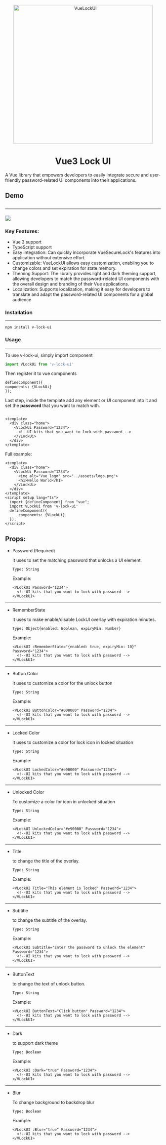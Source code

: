 <p align="center">
<img alt="VueLockUI" title="vue secure lock logo" src="https://i.imgur.com/yKoJZrb.png" width="450">
</p>
<h1 align="center">Vue3 Lock UI</h1>
<p>A Vue library that empowers developers to easily integrate secure and user-friendly password-related UI components into their applications. </p>

<h2>Demo<h2><hr>
<img style="border:1px solid #dedede" src="https://i.imgur.com/HuudLm4.gif">

<h3>Key Features:</h3>
<ul>
    <li>Vue 3 support</li>
    <li>TypeScript support</li>
    <li>Easy integration: Can quickly incorporate VueSecureLock's features into application without extensive effort.</li>
    <li>Customizable: VueLockUI allows easy customization, enabling you to change colors and set expiration for state memory.</li>
    <li>Theming Support: The library provides light and dark theming support, allowing developers to match the password-related UI components with the overall design and branding of their Vue applications.</li>
    <li>Localization: Supports localization, making it easy for developers to translate and adapt the password-related UI components for a global audience</li>
</ul>

<h3>Installation</h3><hr>

```
npm install v-lock-ui
```

<h3>Usage</h3><hr>

<p>To use v-lock-ui, simply import component<p>

```js
import VLockUi from 'v-lock-ui'
``` 

<p>Then register it to vue components</p>

```vue
defineComponent({
components: {VLockUi}
});
```

Last step, inside the template add any element or UI component into it and set the **password** that you want to match with.

```vue

<template>
  <div class="home">
    <VLockUi Password="1234">
      <!--UI kits that you want to lock with password -->
    </VLockUi>
  </div>
</template>
```

Full example:

``` vue
<template>
  <div class="home">
    <VLockUi Password="1234">
      <img alt="Vue logo" src="../assets/logo.png">
      <h1>Hello World</h1>
    </VLockUi>
  </div>
</template>
<script setup lang="ts">
  import {defineComponent} from "vue";
  import VLockUi from 'v-lock-ui'
  defineComponent({
      components: {VLockUi}
  });
</script>
```

## Props:

- Password (Required)

  It uses to set the matching password that unlocks a UI element.

  ```
  Type: String 
  ```

  Example:

   ```vue
   <VLockUI Password="1234">
     <!--UI kits that you want to lock with password -->
   </VLockUI>
   ```

<hr />

- RememberState

  It uses to make enable/disable LockUI overlay with expiration minutes.

  ```
  Type: Object{enabled: Boolean, expiryMin: Number} 
  ```

  Example:

   ```vue
   <VLockUI :RememberState="{enabled: true, expiryMin: 10}" Password="1234">
     <!--UI kits that you want to lock with password -->
   </VLockUI>
   ```

<hr />

- Button Color

  It uses to customize a color for the unlock button

  ```
  Type: String 
  ```

  Example:

   ```vue
   <VLockUI ButtonColor="#008000" Password="1234">
     <!--UI kits that you want to lock with password -->
   </VLockUI>
   ```

<hr />

- Locked Color

  It uses to customize a color for lock icon in locked situation

  ```
  Type: String 
  ```

  Example:

    ```vue
    <VLockUI LockedColor="#e90000" Password="1234">
      <!--UI kits that you want to lock with password -->
    </VLockUI>
    ```

<hr />

- Unlocked Color

  To customize a color for icon in unlocked situation

  ```
  Type: String 
  ```

  Example:

  ```vue
  <VLockUI UnlockedColor="#e90000" Password="1234">
    <!--UI kits that you want to lock with password -->
  </VLockUI>
  ```

<hr />

- Title

  to change the title of the overlay.

  ```
  Type: String 
  ```

  Example:

     ```vue
     <VLockUI Title="This element is locked" Password="1234">
       <!--UI kits that you want to lock with password -->
     </VLockUI>
     ```

<hr />

- Subtitle

  to change the subtitle of the overlay.

  ```
  Type: String 
  ```

  Example:

    ```vue
    <VLockUI Subtitle="Enter the password to unlock the element" Password="1234">
      <!--UI kits that you want to lock with password -->
    </VLockUI>
    ```
<hr />

- ButtonText

  to change the text of unlock button.

   ```
   Type: String 
   ```

  Example:

    ```vue
    <VLockUI ButtonText="Click button" Password="1234">
      <!--UI kits that you want to lock with password -->
    </VLockUI>
    ```
<hr />

- Dark

  to support dark theme

   ```
   Type: Boolean 
   ```

  Example:

    ```vue
    <VLockUI :Dark="true" Password="1234">
      <!--UI kits that you want to lock with password -->
    </VLockUI>
    ```
<hr />
             
- Blur

  To change background to backdrop blur

    ```
    Type: Boolean 
    ```

  Example:

    ```vue
    <VLockUI :Blur="true" Password="1234">
      <!--UI kits that you want to lock with password -->
    </VLockUI>
    ```

